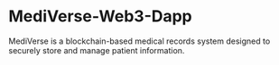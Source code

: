 # MediVerse-Web3-Dapp
MediVerse is a blockchain-based medical records system designed to securely store and manage patient information.
